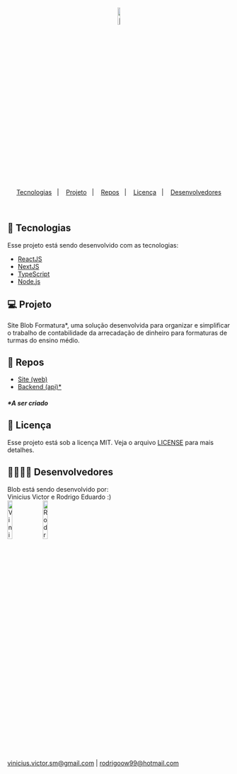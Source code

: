 <h1 align="center">
    <img alt="Blob" title="Blob" src="https://www.thedataschool.com.au/wp-content/uploads/2019/06/blob-161097_960_720-872x675.png" width="10%" />
</h1>

<p align="center">
  <a href="#-tecnologias">Tecnologias</a>&nbsp;&nbsp;&nbsp;|&nbsp;&nbsp;&nbsp;
  <a href="#-projeto">Projeto</a>&nbsp;&nbsp;&nbsp;|&nbsp;&nbsp;&nbsp;
  <a href="#-repos">Repos</a>&nbsp;&nbsp;&nbsp;|&nbsp;&nbsp;&nbsp;
  <a href="#memo-licença">Licença</a>&nbsp;&nbsp;&nbsp;|&nbsp;&nbsp;&nbsp;
  <a href="#-desenvolvedores">Desenvolvedores</a>
</p>

<br>

## 🚀 Tecnologias

Esse projeto está sendo desenvolvido com as tecnologias:

- [ReactJS](https://reactjs.org)
- [NextJS](https://nextjs.org)
- [TypeScript](https://www.typescriptlang.org/)
- [Node.js](https://nodejs.org/en/)

## 💻 Projeto

Site Blob Formatura*, uma solução desenvolvida para organizar e simplificar o trabalho de contabilidade da arrecadação de dinheiro para formaturas de turmas do ensino médio.

## 📁 Repos

- [Site (web)](https://github.com/rodrigoeduardo/blob)
- [Backend (api)*](https://github.com/vinicius5g/)

<h5>*A ser criado</h5>

## :memo: Licença

Esse projeto está sob a licença MIT. Veja o arquivo [LICENSE](LICENSE) para mais detalhes.

## 👨‍💻👨‍💻 Desenvolvedores

Blob está sendo desenvolvido por: </br>
Vinicius Victor e Rodrigo Eduardo :) </br>
[<img alt="Vinicius" title="Vinicius" src="https://github.com/vinicius5g.png" width="15%" />](https://github.com/vinicius5g/) [<img alt="Rodrigo" title="Rodrigo" src="https://github.com/rodrigoeduardo.png" width="15%" />](https://github.com/rodrigoeduardo/) </br>
vinicius.victor.sm@gmail.com | rodrigoow99@hotmail.com
